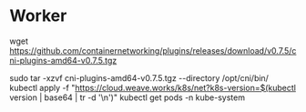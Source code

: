 # Worker
wget https://github.com/containernetworking/plugins/releases/download/v0.7.5/cni-plugins-amd64-v0.7.5.tgz

sudo tar -xzvf cni-plugins-amd64-v0.7.5.tgz --directory /opt/cni/bin/
kubectl apply -f "https://cloud.weave.works/k8s/net?k8s-version=$(kubectl version | base64 | tr -d '\n')"
kubectl get pods -n kube-system
